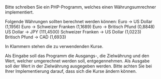 Bitte schreiben Sie ein PHP-Programm, welches einen Währungsumrechner implementiert.

Folgende Währungen sollten berechnet werden können:
Euro -> US Dollar (1,1956)
Euro -> Schweizer Franken (1,1689)
Euro -> Britisch Pfund (0,8848)
US Dollar -> JPY (111,4500)
Schweizer Franken -> US Dollar (1,0223)
Britisch Pfund -> CAD (1,6933)

In Klammern stehen die zu verwendenden Kurse.

Als Eingabe soll das Programm die Ausgangs-, die Zielwährung und den Wert, welcher umgerechnet werden soll, entgegennehmen. Als Ausgabe soll der Wert in der Zielwährung ausgegeben werden.
Bitte achten Sie bei Ihrer Implementierung darauf, dass sich die Kurse ändern können.

